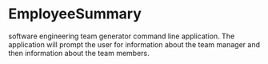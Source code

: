 # EmployeeSummary
software engineering team generator command line application. The application will prompt the user for information about the team manager and then information about the team members.
